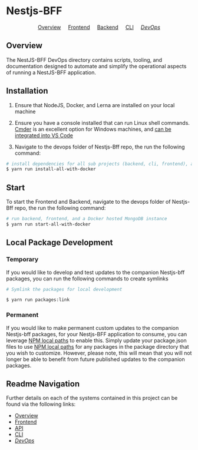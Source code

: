 # Nestjs-BFF

<p align="center">
  <a href="../README.md">Overview</a>
  &nbsp;&nbsp;&nbsp;
	<a href="../frontend/README.md">Frontend</a>
  &nbsp;&nbsp;&nbsp;
	<a href="../backend/README.md">Backend</a>
  &nbsp;&nbsp;&nbsp;
	<a href="../cli/README.md">CLI</a>
  &nbsp;&nbsp;&nbsp;
	<i><a href="README.md">DevOps</a></i>
</p>

## Overview

The NestJS-BFF DevOps directory contains scripts, tooling, and documentation designed to automate and simplify the operational aspects of running a NestJS-BFF application.

## Installation

1.  Ensure that NodeJS, Docker, and Lerna are installed on your local machine

2.  Ensure you have a console installed that can run
    Linux shell commands. [Cmder](http://cmder.net) is an excellent option for Windows machines, and [can be integrated into VS Code](https://github.com/cmderdev/cmder/wiki/Seamless-VS-Code-Integration)

3.  Navigate to the devops folder of Nestjs-Bff repo, the run the following command:

```bash
# install dependencies for all sub projects (backend, cli, frontend), and a Docker MongoDB image
$ yarn run install-all-with-docker
```

## Start

To start the Frontend and Backend, navigate to the devops folder of Nestjs-Bff repo, the run the following command:

```bash
# run backend, frontend, and a Docker hosted MongoDB instance
$ yarn run start-all-with-docker

```

## Local Package Development

### Temporary

If you would like to develop and test updates to the companion Nestjs-bff packages, you can run the following commands to create symlinks

```bash
# Symlink the packages for local development

$ yarn run packages:link
```

### Permanent

If you would like to make permanent custom updates to the companion Nestjs-bff packages, for your Nestjs-BFF application to consume, you can leverage [NPM local paths](https://docs.npmjs.com/files/package.json#local-paths) to enable this. Simply update your package.json files to use [NPM local paths](https://docs.npmjs.com/files/package.json#local-paths) for any packages in the package directory that you wish to customize. However, please note, this will mean that you will not longer be able to benefit from future published updates to the companion packages.

## Readme Navigation

Further details on each of the systems contained in this project can be found via the following links:

- [Overview](../README.md)
- [Frontend](../frontend/README.md)
- [API](../backend/README.md)
- [CLI](../cli/README.md)
- _[DevOps](devops/README.md)_
